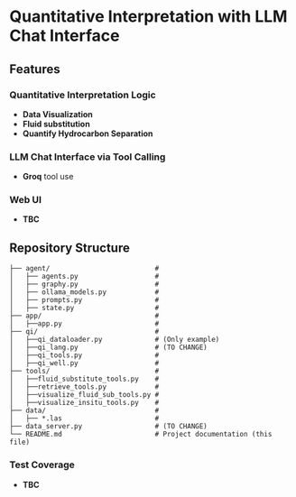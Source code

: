 # Quantitative Interpretation with LLM Chat Interface

## Features

### Quantitative Interpretation Logic

- **Data Visualization**
- **Fluid substitution**
- **Quantify Hydrocarbon Separation**

### LLM Chat Interface via Tool Calling

- **Groq** tool use

### Web UI

- **TBC**

## Repository Structure

```plaintext
├── agent/                          #
│   ├── agents.py                   #
│   ├── graphy.py                   #
│   ├── ollama_models.py            #
│   ├── prompts.py                  #
│   ├── state.py                    #
├── app/                            #
│   ├──app.py                       #
├── qi/                             #
│   ├──qi_dataloader.py             # (Only example)
│   ├──qi_lang.py                   # (TO CHANGE)
│   ├──qi_tools.py                  #
│   ├──qi_well.py                   #
├── tools/                          #
│   ├──fluid_substitute_tools.py    #
│   ├──retrieve_tools.py            #
│   ├──visualize_fluid_sub_tools.py #
│   ├──visualize_insitu_tools.py    #
├── data/                           #
│   ├── *.las                       #
├── data_server.py                  # (TO CHANGE)
└── README.md                       # Project documentation (this file)
```

### Test Coverage

- **TBC**
